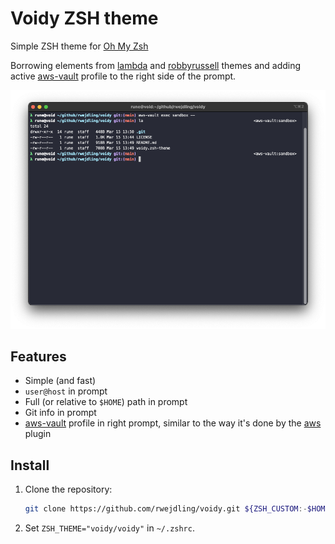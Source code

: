 # Voidy ZSH theme

Simple ZSH theme for [Oh My Zsh](https://ohmyz.sh/)

Borrowing elements from [lambda](https://github.com/ohmyzsh/ohmyzsh/blob/master/themes/lambda.zsh-theme) and [robbyrussell](https://github.com/ohmyzsh/ohmyzsh/blob/master/themes/robbyrussell.zsh-theme) themes and adding active [aws-vault](https://github.com/99designs/aws-vault) profile to the right side of the prompt.

![iTerm screenshot](screenshot.png)

## Features

- Simple (and fast)
- `user@host` in prompt
- Full (or relative to `$HOME`) path in prompt
- Git info in prompt
- [aws-vault](https://github.com/99designs/aws-vault) profile in right prompt, similar to the way it's done by the [aws](https://github.com/ohmyzsh/ohmyzsh/tree/master/plugins/aws) plugin

## Install

1. Clone the repository:

    ```zsh
    git clone https://github.com/rwejdling/voidy.git ${ZSH_CUSTOM:-$HOME/.oh-my-zsh/custom}/themes/voidy
    ```

2. Set `ZSH_THEME="voidy/voidy"` in `~/.zshrc`.
